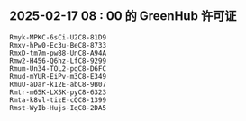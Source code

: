 ## 2025-02-17 08 : 00 的 GreenHub 许可证
```
Rmyk-MPKC-6sCi-U2C8-81D9
Rmxv-hPw0-Ec3u-BeC8-8733
RmxD-tm7m-pw88-UnC8-A94A
Rmw2-H456-Q6hz-LfC8-9299
Rmum-Un34-TOL2-pqC8-D6FC
Rmud-mYUR-EiPv-m3C8-E349
RmuU-aDar-k12E-abC8-9B07
Rmtr-m65K-LXSK-pyC8-6323
Rmta-k8vl-tizE-cQC8-1399
Rmst-WyIb-Hujs-IqC8-2DA5
```
